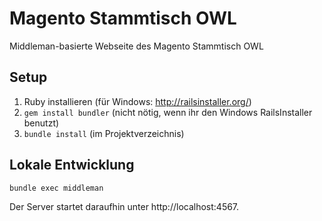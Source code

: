 Magento Stammtisch OWL
======================

Middleman-basierte Webseite des Magento Stammtisch OWL

Setup
-----

1. Ruby installieren (für Windows: http://railsinstaller.org/)
2. `gem install bundler` 
   (nicht nötig, wenn ihr den Windows RailsInstaller benutzt)
3. `bundle install` (im Projektverzeichnis)

Lokale Entwicklung
------------------

`bundle exec middleman`

Der Server startet daraufhin unter http://localhost:4567.

